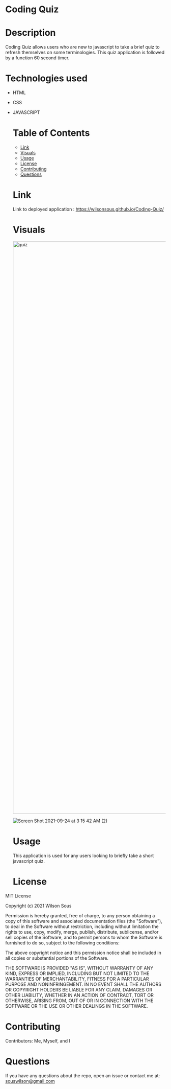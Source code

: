  # Coding Quiz

 # Description
   Coding Quiz allows users who are new to javascript to take a brief quiz to refresh themselves on some terminologies. This quiz application is followed by a function 60 second timer.
  
# Technologies used
- HTML
- CSS
- JAVASCRIPT

  # Table of Contents 
  * [Link](#Link)
  * [Visuals](#Visuals)
  * [Usage](#usage)
  * [License](#license)
  * [Contributing](#contributing)
  * [Questions](#questions)
  
  # Link 
  Link to deployed application : https://wilsonsous.github.io/Coding-Quiz/
  
  # Visuals
   <img width="1792" alt="quiz" src="https://user-images.githubusercontent.com/78562158/134108341-c03f09b7-d294-4204-862e-73d619e7def8.png">
   
   ![Screen Shot 2021-09-24 at 3 15 42 AM (2)](https://user-images.githubusercontent.com/78562158/134633923-297d889a-2c8f-491a-a414-5299e5f58a4f.png)


  
  # Usage
  ​This application is used for any users looking to briefly take a short javascript quiz.
  
  # License
MIT License

Copyright (c) 2021 Wilson Sous

Permission is hereby granted, free of charge, to any person obtaining a copy of this software and associated documentation files (the "Software"), to deal in the Software without restriction, including without limitation the rights to use, copy, modify, merge, publish, distribute, sublicense, and/or sell copies of the Software, and to permit persons to whom the Software is furnished to do so, subject to the following conditions:

The above copyright notice and this permission notice shall be included in all copies or substantial portions of the Software.

THE SOFTWARE IS PROVIDED "AS IS", WITHOUT WARRANTY OF ANY KIND, EXPRESS OR IMPLIED, INCLUDING BUT NOT LIMITED TO THE WARRANTIES OF MERCHANTABILITY, FITNESS FOR A PARTICULAR PURPOSE AND NONINFRINGEMENT. IN NO EVENT SHALL THE AUTHORS OR COPYRIGHT HOLDERS BE LIABLE FOR ANY CLAIM, DAMAGES OR OTHER LIABILITY, WHETHER IN AN ACTION OF CONTRACT, TORT OR OTHERWISE, ARISING FROM, OUT OF OR IN CONNECTION WITH THE SOFTWARE OR THE USE OR OTHER DEALINGS IN THE SOFTWARE.
  
  # Contributing
  ​Contributors: Me, Myself, and I
  
  # Questions
  If you have any questions about the repo, open an issue or contact me at: souswilson@gmail.com

